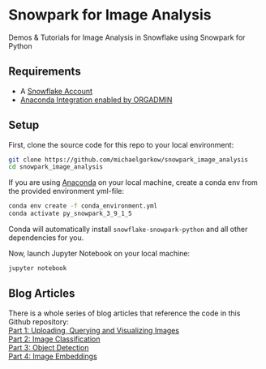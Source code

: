 # Snowpark for Image Analysis
Demos &amp; Tutorials for Image Analysis in Snowflake using Snowpark for Python

## Requirements
- A [Snowflake Account](https://signup.snowflake.com/) 
- [Anaconda Integration enabled by ORGADMIN](https://docs.snowflake.com/en/developer-guide/udf/python/udf-python-packages#getting-started)

## Setup
First, clone the source code for this repo to your local environment:
```bash
git clone https://github.com/michaelgorkow/snowpark_image_analysis
cd snowpark_image_analysis
```

If you are using [Anaconda](https://www.anaconda.com/products/distribution) on your local machine, create a conda env from the provided environment yml-file:
```bash
conda env create -f conda_environment.yml
conda activate py_snowpark_3_9_1_5
```
Conda will automatically install `snowflake-snowpark-python` and all other dependencies for you.

Now, launch Jupyter Notebook on your local machine:
```bash
jupyter notebook
```

## Blog Articles
There is a whole series of blog articles that reference the code in this Github repository:  
[Part 1: Uploading, Querying and Visualizing Images](https://medium.com/@michaelgorkow/image-data-in-snowflake-2d0e87924c61)  
[Part 2: Image Classification](https://medium.com/@michaelgorkow/image-data-in-snowflake-part-2-image-classification-61f401141fc0)  
[Part 3: Object Detection]()  
[Part 4: Image Embeddings]()  
